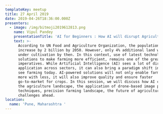 ```yaml
---
templateKey: meetup
title: 27 April 2019
date: 2019-04-26T18:36:00.000Z
presenters:
  - image: /img/bitmoji2019612813.png
    name: Vipul Pandey
    presentationTitle: 'AI for Beginners : How AI will disrupt Agriculture ?'
    text: >-
      According to UN Food and Agriculture Organization, the population will
      increase by 2 billion by 2050. However, only 4% additional land will come
      under cultivation by then. In this context, use of latest technological
      solutions to make farming more efficient, remains one of the greatest
      imperatives. While Artificial Intelligence (AI) sees a lot of direct
      application across sectors, it can also bring a paradigm shift in how we
      see farming today. AI-powered solutions will not only enable farmers to do
      more with less, it will also improve quality and ensure faster
      go-to-market for crops. In this session, we will discuss how AI can change
      the agriculture landscape, the application of drone-based image processing
      techniques, precision farming landscape, the future of agriculture and the
      challenges ahead.
location:
  name: 'Pune, Maharashtra '
---
```


